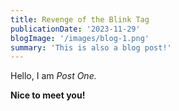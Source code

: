 ```yaml
---
title: Revenge of the Blink Tag
publicationDate: '2023-11-29'
blogImage: '/images/blog-1.png'
summary: 'This is also a blog post!'
---
```


Hello, I am _Post One._

**Nice to meet you!**
